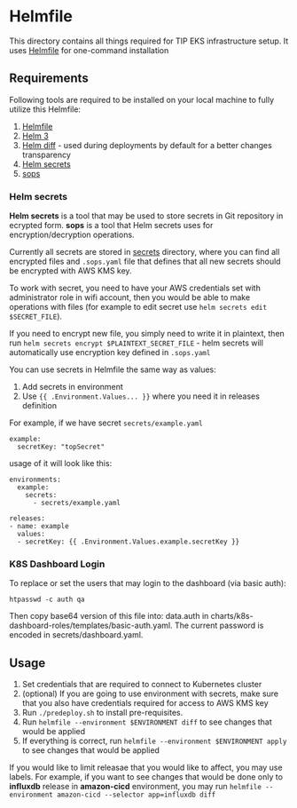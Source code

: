 # Helmfile

This directory contains all things required for TIP EKS infrastructure setup. It uses [Helmfile](https://github.com/roboll/helmfile) for one-command installation

## Requirements

Following tools are required to be installed on your local machine to fully utilize this Helmfile:

1. [Helmfile](https://github.com/roboll/helmfile)
2. [Helm 3](https://helm.sh/docs/intro/install/)
3. [Helm diff](https://github.com/databus23/helm-diff) - used during deployments by default for a better changes transparency
4. [Helm secrets](https://github.com/jkroepke/helm-secrets)
5. [sops](https://github.com/mozilla/sops)

### Helm secrets

**Helm secrets** is a tool that may be used to store secrets in Git repository in ecrypted form. **sops** is a tool that Helm secrets uses for encryption/decryption operations.

Currently all secrets are stored in [secrets](./secrets) directory, where you can find all encrypted files and `.sops.yaml` file that defines that all new secrets should be encrypted with AWS KMS key.

To work with secret, you need to have your AWS credentials set with administrator role in wifi account, then you would be able to make operations with files (for example to edit secret use `helm secrets edit $SECRET_FILE`).

If you need to encrypt new file, you simply need to write it in plaintext, then run `helm secrets encrypt $PLAINTEXT_SECRET_FILE` - helm secrets will automatically use encryption key defined in `.sops.yaml`

You can use secrets in Helmfile the same way as values:

1. Add secrets in environment
2. Use `{{ .Environment.Values... }}` where you need it in releases definition

For example, if we have secret `secrets/example.yaml`

```
example:
  secretKey: "topSecret"
```

usage of it will look like this:

```
environments:
  example:
    secrets:
      - secrets/example.yaml

releases:
- name: example
  values:
  - secretKey: {{ .Environment.Values.example.secretKey }}
```

### K8S Dashboard Login

To replace or set the users that may login to the dashboard (via basic auth):

```
htpasswd -c auth qa
```
Then copy base64 version of this file into: data.auth in charts/k8s-dashboard-roles/templates/basic-auth.yaml.
The current password is encoded in secrets/dashboard.yaml.


## Usage

1. Set credentials that are required to connect to Kubernetes cluster
2. (optional) If you are going to use environment with secrets, make sure that you also have credentials required for access to AWS KMS key
3. Run `./predeploy.sh` to install pre-requisites.
4. Run `helmfile --environment $ENVIRONMENT diff` to see changes that would be applied
5. If everything is correct, run `helmfile --environment $ENVIRONMENT apply` to see changes that would be applied

If you would like to limit releasae that you would like to affect, you may use labels. For example, if you want to see changes that would be done only to **influxdb** release in **amazon-cicd** environment, you may run `helmfile --environment amazon-cicd --selector app=influxdb diff`
